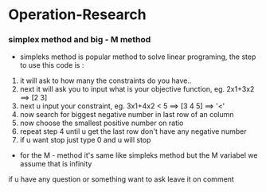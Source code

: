 # Operation-Research
### simplex method and big - M method

* simpleks method is popular method to solve linear programing, the step to use this code is :
1. it will ask to how many the constraints do you have..
2. next it will ask you to input what is your objective function, eg. 2x1+3x2 ==> [2 3]
3. next u input your constraint, eg. 3x1+4x2 < 5 ==> [3 4 5] ==> '<'
4. now search for biggest negative number in last row of an column
5. now choose the smallest positive number on ratio
6. repeat step 4 until u get the last row don't have any negative number
7. if u want stop just type 0 and u will stop

* for the M - method it's same like simpleks method but the M variabel we assume that is infinity

if u have any question or something want to ask leave it on comment
